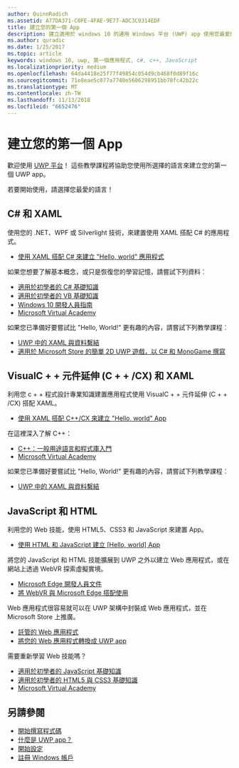 ```yaml
---
author: QuinnRadich
ms.assetid: A77DA371-C0FE-4FAE-9E77-ADC3C9314EDF
title: 建立您的第一個 App
description: 建立適用於 windows 10 的通用 Windows 平台 (UWP) app 使用您最愛的程式設計語言。
ms.author: quradic
ms.date: 1/25/2017
ms.topic: article
keywords: windows 10, uwp, 第一個應用程式, c#, c++, JavaScript
ms.localizationpriority: medium
ms.openlocfilehash: 64da4418e25f77f49854c054d9cb468f0d89f16c
ms.sourcegitcommit: 71e8eae5c077a7740e5606298951bb78fc42b22c
ms.translationtype: MT
ms.contentlocale: zh-TW
ms.lasthandoff: 11/13/2018
ms.locfileid: "6652476"
---
```

# <a name="create-your-first-app"></a>建立您的第一個 App

歡迎使用 [UWP 平台](universal-application-platform-guide.md)！ 這些教學課程將協助您使用所選擇的語言來建立您的第一個 UWP app。

若要開始使用，請選擇您最愛的語言！

## <a name="c-and-xaml"></a>C# 和 XAML

使用您的 .NET、WPF 或 Silverlight 技術，來建置使用 XAML 搭配 C# 的應用程式。

* [使用 XAML 搭配 C# 來建立 "Hello, world" 應用程式](create-a-hello-world-app-xaml-universal.md)

如果您想要了解基本概念，或只是恢復您的學習記憶，請嘗試下列資料︰

* [適用於初學者的 C# 基礎知識](https://go.microsoft.com/fwlink/?linkid=850801)
* [適用於初學者的 VB 基礎知識](https://go.microsoft.com/fwlink/?linkid=850802)
* [Windows 10 開發人員指南](https://go.microsoft.com/fwlink/?linkid=850804)
* [Microsoft Virtual Academy](http://www.microsoftvirtualacademy.com/)

如果您已準備好要嘗試比 "Hello, World!" 更有趣的內容，請嘗試下列教學課程︰

* [UWP 中的 XAML 與資料繫結](xaml-basics-intro.md)
* [適用於 Microsoft Store 的簡單 2D UWP 遊戲，以 C# 和 MonoGame 撰寫](get-started-tutorial-game-mg2d.md)


## <a name="visualc-component-extensions-ccx-and-xaml"></a>VisualC + + 元件延伸 (C + + /CX) 和 XAML

利用您 c + + 程式設計專業知識建置應用程式使用 VisualC + + 元件延伸 (C + + /CX) 搭配 XAML。

* [使用 XAML 搭配 C++/CX 來建立 "Hello, world" App](create-a-basic-windows-10-app-in-cpp.md)

在這裡深入了解 C++：

* [C++：一般用途語言和程式庫入門](http://www.microsoftvirtualacademy.com/training-courses/c-a-general-purpose-language-and-library-jump-start)
* [Microsoft Virtual Academy](http://go.microsoft.com/fwlink/p/?LinkID=389916)

如果您已準備好要嘗試比 "Hello, World!" 更有趣的內容，請嘗試下列教學課程︰

* [UWP 中的 XAML 與資料繫結](xaml-basics-intro.md)

## <a name="javascript-and-html"></a>JavaScript 和 HTML

利用您的 Web 技能，使用 HTML5、CSS3 和 JavaScript 來建置 App。

* [使用 HTML 和 JavaScript 建立 [Hello, world] App](create-a-hello-world-app-js-uwp.md)

將您的 JavaScript 和 HTML 技能擴展到 UWP 之外以建立 Web 應用程式，或在網站上透過 WebVR 探索虛擬實境。

* [Microsoft Edge 開發人員文件](https://docs.microsoft.com/microsoft-edge/)
* [將 WebVR 與 Microsoft Edge 搭配使用](https://docs.microsoft.com/en-us/microsoft-edge/webvr/)

Web 應用程式很容易就可以在 UWP 架構中封裝成 Web 應用程式，並在 Microsoft Store 上推廣。

* [託管的 Web 應用程式](https://developer.microsoft.com/windows/bridges/hosted-web-apps)
* [將您的 Web 應用程式轉換成 UWP app](../porting/hwa-create-windows.md)

需要重新學習 Web 技能嗎？

* [適用於初學者的 JavaScript 基礎知識](http://www.microsoftvirtualacademy.com/training-courses/javascript-fundamentals-for-absolute-beginners)
* [適用於初學者的 HTML5 與 CSS3 基礎知識](http://www.microsoftvirtualacademy.com/training-courses/html5-css3-fundamentals-development-for-absolute-beginners)
* [Microsoft Virtual Academy](http://go.microsoft.com/fwlink/p/?LinkID=389916)

## <a name="see-also"></a>另請參閱

* [開始撰寫程式碼](create-uwp-apps.md)
* [什麼是 UWP app？](universal-application-platform-guide.md)
* [開始設定](get-set-up.md)
* [註冊 Windows 帳戶](sign-up.md)
